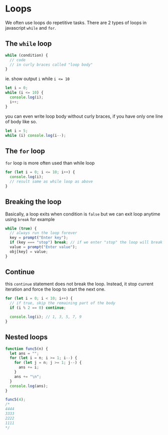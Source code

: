 # Loops

We often use loops do repetitive tasks. There are 2 types of loops in javascript `while` and `for`.

## The `while` loop

```javascript
while (condition) {
  // code
  // in curly braces called "loop body"
}
```

ie. show output `i` while `i <= 10`

```javascript
let i = 0;
while (i <= 10) {
  console.log(i);
  i++;
}
```

you can even write loop body without curly braces, if you have only one line of body like so.

```javascript
let i = 5;
while (i) console.log(i--);
```

## The `for` loop

`for` loop is more often used than while loop

```javascript
for (let i = 0; i <= 10; i++) {
  console.log(i);
  // result same as while loop as above
}
```

## Breaking the loop

Basically, a loop exits when condition is `false` but we can exit loop anytime using `break` for example

```javascript
while (true) {
  // always run the loop forever
  key = prompt("Enter key");
  if (key === "stop") break; // if we enter "stop" the loop will break and exit.
  value = prompt("Enter value");
  obj[key] = value;
}
```

## Continue

this `continue` statement does not break the loop. Instead, it stop current iteration and force the loop to start the next one.

```javascript
for (let i = 0; i < 10; i++) {
  // if true, skip the remaining part of the body
  if (i % 2 == 0) continue;

  console.log(i); // 1, 3, 5, 7, 9
}
```

## Nested loops

```javascript
function func5(n) {
  let ans = "";
  for (let i = n; i >= 1; i--) {
    for (let j = n; j >= 1; j--) {
      ans += i;
    }
    ans += "\n";
  }
  console.log(ans);
}

func5(4);
/*
4444
3333
2222
1111
*/
```
